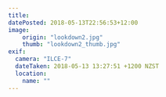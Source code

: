 ```yaml
---
title: 
datePosted: 2018-05-13T22:56:53+12:00
image: 
    origin: "lookdown2.jpg"
    thumb: "lookdown2_thumb.jpg"
exif:
  camera: "ILCE-7"
  dateTaken: 2018-05-13 13:27:51 +1200 NZST
  location:
    name: ""
---
```



	